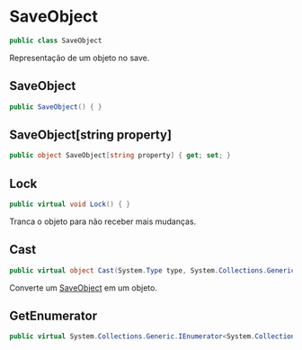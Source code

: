 # SaveObject
```csharp
public class SaveObject
```
Representação de um objeto no save.<br />
## SaveObject
```csharp
public SaveObject() { }
```
## SaveObject[string property]
```csharp
public object SaveObject[string property] { get; set; } 
```
## Lock
```csharp
public virtual void Lock() { }
```
Tranca o objeto para não receber mais mudanças.<br />
## Cast
```csharp
public virtual object Cast(System.Type type, System.Collections.Generic.Dictionary<Claw.Save.ISaveValue,object> references) { }
```
Converte um [SaveObject](/API/Claw/Save/SaveObject#SaveObject) em um objeto.<br />
## GetEnumerator
```csharp
public virtual System.Collections.Generic.IEnumerator<System.Collections.Generic.KeyValuePair<string,object>> GetEnumerator() { }
```
